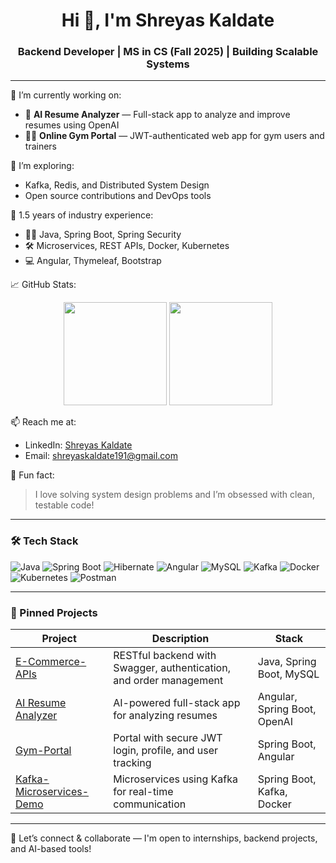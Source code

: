 <h1 align="center">Hi 👋, I'm Shreyas Kaldate</h1>
<h3 align="center">Backend Developer | MS in CS (Fall 2025) | Building Scalable Systems</h3>

---

🔭 I’m currently working on:
- 🧠 **AI Resume Analyzer** — Full-stack app to analyze and improve resumes using OpenAI
- 🏋️‍♂️ **Online Gym Portal** — JWT-authenticated web app for gym users and trainers

🌱 I’m exploring:
- Kafka, Redis, and Distributed System Design
- Open source contributions and DevOps tools

💼 1.5 years of industry experience:
- 👨‍💻 Java, Spring Boot, Spring Security
- 🛠 Microservices, REST APIs, Docker, Kubernetes
- 💻 Angular, Thymeleaf, Bootstrap

📈 GitHub Stats:
<p align="center">
  <img src="https://github-readme-stats.vercel.app/api?username=Shreyas191&show_icons=true&theme=radical" height="165">
  <img src="https://github-readme-stats.vercel.app/api/top-langs/?username=Shreyas191&layout=compact&theme=radical" height="165">
</p>

📫 Reach me at:
- LinkedIn: [Shreyas Kaldate](https://www.linkedin.com/in/shreyaskaldate/)
- Email: shreyaskaldate191@gmail.com

🧩 Fun fact:
> I love solving system design problems and I’m obsessed with clean, testable code!

---

### 🛠 Tech Stack
![Java](https://img.shields.io/badge/Java-ED8B00?style=flat&logo=java&logoColor=white)
![Spring Boot](https://img.shields.io/badge/Spring_Boot-6DB33F?style=flat&logo=spring-boot&logoColor=white)
![Hibernate](https://img.shields.io/badge/Hibernate-59666C?style=flat&logo=hibernate)
![Angular](https://img.shields.io/badge/Angular-DD0031?style=flat&logo=angular&logoColor=white)
![MySQL](https://img.shields.io/badge/MySQL-005C84?style=flat&logo=mysql&logoColor=white)
![Kafka](https://img.shields.io/badge/Kafka-231F20?style=flat&logo=apache-kafka)
![Docker](https://img.shields.io/badge/Docker-2496ED?style=flat&logo=docker&logoColor=white)
![Kubernetes](https://img.shields.io/badge/Kubernetes-326CE5?style=flat&logo=kubernetes&logoColor=white)
![Postman](https://img.shields.io/badge/Postman-FF6C37?style=flat&logo=postman&logoColor=white)

---

### 📌 Pinned Projects
| Project | Description | Stack |
|--------|-------------|--------|
| [E-Commerce-APIs](https://github.com/Shreyas191/E-Commerce-APIs) | RESTful backend with Swagger, authentication, and order management | Java, Spring Boot, MySQL |
| [AI Resume Analyzer](https://github.com/Shreyas191) | AI-powered full-stack app for analyzing resumes | Angular, Spring Boot, OpenAI |
| [Gym-Portal](https://github.com/Shreyas191) | Portal with secure JWT login, profile, and user tracking | Spring Boot, Angular |
| [Kafka-Microservices-Demo](https://github.com/Shreyas191) | Microservices using Kafka for real-time communication | Spring Boot, Kafka, Docker |

---

💬 Let’s connect & collaborate — I'm open to internships, backend projects, and AI-based tools!
